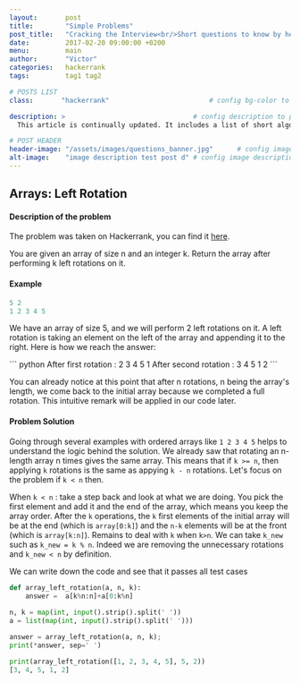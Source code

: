 ```yaml
---
layout:       post
title:        "Simple Problems"
post_title:	  "Cracking the Interview<br/>Short questions to know by heart"
date:         2017-02-20 09:00:00 +0200
menu:		  main
author:       "Victor"
categories:   hackerrank
tags:         tag1 tag2

# POSTS LIST
class:       "hackerrank"                         # config bg-color to post list card (1..6)

description: >                                # config description to post list card
  This article is continually updated. It includes a list of short algorithms/data structures questions that you should master before any coding interview.

# POST HEADER
header-image: "/assets/images/questions_banner.jpg"      # config image to post header
alt-image:    "image description test post d" # config image description to alt att.
---
```

<h2>Arrays: Left Rotation</h2>

<h4>Description of the problem</h4>

<p>The problem was taken on Hackerrank, you can find it <a href="https://www.hackerrank.com/challenges/ctci-array-left-rotation">here</a>.</p>
<p>You are given an array of size n and an integer k. Return the array after performing k left rotations on it.</p>

<h4>Example</h4>

``` python
5 2
1 2 3 4 5
```
<p>We have an array of size 5, and we will perform 2 left rotations on it. A left rotation is taking an element on the left of the array and appending it to the right. Here is how we reach the answer:</p>
``` python
After first rotation   : 2 3 4 5 1
After second rotation  : 3 4 5 1 2
```
<p>You can already notice at this point that after n rotations, n being the array's length, we come back to the initial array because we completed a full rotation. This intuitive remark will be applied in our code later.</p>

<h4>Problem Solution</h4>
<p>Going through several examples with ordered arrays like <code>1 2 3 4 5</code> helps to understand the logic behind the solution. We already saw that rotating an n-length array n times gives the same array. This means that if <code>k >= n</code>, then applying <code>k</code> rotations is the same as appying <code>k - n</code> rotations. Let's focus on the problem if <code>k < n</code> then.</p>
<p>When <code>k < n</code> : take a step back and look at what we are doing. You pick the first element and add it and the end of the array, which means you keep the array order. After the <code>k</code> operations, the <code>k</code> first elements of the initial array will be at the end (which is <code>array[0:k]</code>) and the <code>n-k</code> elements will be at the front (which is <code>array[k:n]</code>). Remains to deal with <code>k</code> when <code>k>n</code>. We can take <code>k_new</code> such as <code>k_new = k % n</code>. Indeed we are removing the unnecessary rotations and <code>k_new < n</code> by definition.</p>
<p>We can write down the code and see that it passes all test cases</p>


``` python
def array_left_rotation(a, n, k):
    answer =  a[k%n:n]+a[0:k%n]
    
n, k = map(int, input().strip().split(' '))
a = list(map(int, input().strip().split(' ')))

answer = array_left_rotation(a, n, k);
print(*answer, sep=' ')
```
``` python
print(array_left_rotation([1, 2, 3, 4, 5], 5, 2))
[3, 4, 5, 1, 2]
```

